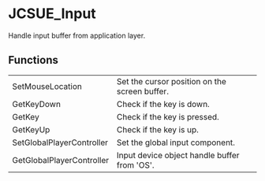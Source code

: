 # JCSUE_Input

Handle input buffer from application layer.


## Functions

<table>
  <tr>
    <td>SetMouseLocation</td>
    <td>Set the cursor position on the screen buffer.</td>
  </tr>
  <tr>
    <td>GetKeyDown</td>
    <td>Check if the key is down.</td>
  </tr>
  <tr>
    <td>GetKey</td>
    <td>Check if the key is pressed.</td>
  </tr>
  <tr>
    <td>GetKeyUp</td>
    <td>Check if the key is up.</td>
  </tr>
  <tr>
    <td>SetGlobalPlayerController</td>
    <td>Set the global input component.</td>
  </tr>
  <tr>
    <td>GetGlobalPlayerController</td>
    <td>Input device object handle buffer from 'OS'.</td>
  </tr>
</table>

